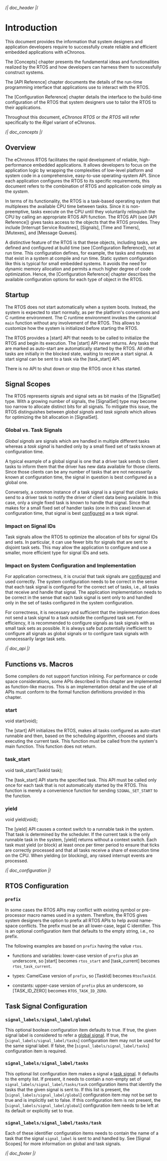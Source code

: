 /*| doc_header |*/
<!-- %title eChronos Manual: Rigel Variant -->
<!-- %version 0.2 -->
<!-- %docid Wq8tAN -->


# Introduction

This document provides the information that system designers and application developers require to successfully create reliable and efficient embedded applications with eChronos.

The [Concepts] chapter presents the fundamental ideas and functionalities realized by the RTOS and how developers can harness them to successfully construct systems.

The [API Reference] chapter documents the details of the run-time programming interface that applications use to interact with the RTOS.

The [Configuration Reference] chapter details the interface to the build-time configuration of the RTOS that system designers use to tailor the RTOS to their applications.

Throughout this document, *eChronos RTOS* or *the RTOS* will refer specifically to the *Rigel* variant of eChronos.

/*| doc_concepts |*/
## Overview

The eChronos RTOS facilitates the rapid development of reliable, high-performance embedded applications.
It allows developers to focus on the application logic by wrapping the complexities of low-level platform and system code in a comprehensive, easy-to-use operating-system API.
Since each application configures the RTOS to its specific requirements, this document refers to the combination of RTOS and application code simply as the *system*.

In terms of its functionality, the RTOS is a task-based operating system that multiplexes the available CPU time between tasks.
Since it is non-preemptive, tasks execute on the CPU until they voluntarily relinquish the CPU by calling an appropriate RTOS API function.
The RTOS API (see [API Reference]) gives tasks access to the objects that the RTOS provides.
They include [Interrupt Service Routines], [Signals], [Time and Timers], [Mutexes], and [Message Queues].

A distinctive feature of the RTOS is that these objects, including tasks, are defined and configured at build time (see [Configuration Reference]), not at run time.
This configuration defines, for example, the tasks and mutexes that exist in a system at compile and run time.
Static system configuration like this is typical for small embedded systems.
It avoids the need for dynamic memory allocation and permits a much higher degree of code optimization.
Hence, the [Configuration Reference] chapter describes the available configuration options for each type of object in the RTOS.


## Startup

The RTOS does not start automatically when a system boots.
Instead, the system is expected to start normally, as per the platform's conventions and C runtime environment.
The C runtime environment invokes the canonical `main` function without any involvement of the RTOS.
This allows to customize how the system is initialized before starting the RTOS.

The RTOS provides a [<span class="api">start</span>] API that needs to be called to initialize the RTOS and begin its execution.
The [<span class="api">start</span>] API never returns.
Any tasks that are marked as auto-start are automatically started by the RTOS.
All other tasks are initially in the blocked state, waiting to receive a start signal.
A start signal can be sent to a task via the [<span class="api">task_start</span>] API.

There is no API to shut down or stop the RTOS once it has started.


## Signal Scopes

The RTOS represents signals and signal sets as bit masks of the [<span class="api">SignalSet</span>] type.
With a growing number of signals, the [<span class="api">SignalSet</span>] type may become too narrow to allocate distinct bits for all signals.
To mitigate this issue, the RTOS distinguishes between *global signals* and *task signals* which allows for optimizing the bit allocation in [<span class="api">SignalSet</span>].

### Global vs. Task Signals

*Global signals* are signals which are handled in multiple different tasks whereas a *task signal* is handled only by a small fixed set of tasks known at configuration time.

A typical example of a global signal is one that a driver task sends to client tasks to inform them that the driver has new data available for those clients.
Since those clients can be any number of tasks that are not necessarily known at configuration time, the signal in question is best configured as a global one.

Conversely, a common instance of a task signal is a signal that client tasks send to a driver task to notify the driver of client data being available.
In this case, only a single fixed task is known to handle that signal.
Since that makes for a small fixed set of handler tasks (one in this case) known at configuration time, that signal is best [configured](#task-signal-configuration) as a task signal.

### Impact on Signal IDs

Task signals allow the RTOS to optimize the allocation of bits for signal IDs and sets.
In particular, it can use fewer bits for signals that are sent to disjoint task sets.
This may allow the application to configure and use a smaller, more efficient type for signal IDs and sets.

### Impact on System Configuration and Implementation

For application correctness, it is crucial that task signals are [configured](#task-signal-configuration) and used correctly.
The system configuration needs to be correct in the sense that each task signal is configured for the correct set of tasks, i.e., all tasks that receive and handle that signal.
The application implementation needs to be correct in the sense that each task signal is sent only to and handled only in the set of tasks configured in the system configuration.

For correctness, it is necessary and sufficient that the implementation does not send a task signal to a task outside the configured task set.
For efficiency, it is recommended to configure signals as task signals with as small task sets as possible.
It is always safe but potentially inefficient to configure all signals as global signals or to configure task signals with unnecessarily large task sets.

/*| doc_api |*/
## Functions vs. Macros

Some compilers do not support function inlining.
For performance or code space considerations, some APIs described in this chapter are implemented as function-like macros.
This is an implementation detail and the use of all APIs must conform to the formal function definitions provided in this chapter.

### <span class="api">start</span>

<div class="codebox">void start(void);</div>

The [<span class="api">start</span>] API initializes the RTOS, makes all tasks configured as auto-start runnable and then, based on the scheduling algorithm, chooses and starts executing the current task.
This function must be called from the system's main function.
This function does not return.

### <span class="api">task_start</span>

<div class="codebox">void task_start(TaskId task);</div>

The [<span class="api">task_start</span>] API starts the specified task.
This API must be called only once for each task that is not automatically started by the RTOS.
This function is merely a convenience function for sending `SIGNAL_SET_START` to the function.

### <span class="api">yield</span>

<div class="codebox">void yield(void);</div>

The [<span class="api">yield</span>] API causes a context switch to a runnable task in the system.
That task is determined by the scheduler.
If the current task is the only runnable task in the system, [<span class="api">yield</span>] returns without a context switch.
Each task must yield (or block) at least once per timer period to ensure that ticks are correctly processed and that all tasks receive a share of execution time on the CPU.
When yielding (or blocking), any raised interrupt events are processed.


/*| doc_configuration |*/
## RTOS Configuration

### `prefix`

In some cases the RTOS APIs may conflict with existing symbol or pre-processor macro names used in a system.
Therefore, the RTOS gives system designers the option to prefix all RTOS APIs to help avoid name-space conflicts.
The prefix must be an all lower-case, legal C identifier.
This is an optional configuration item that defaults to the empty string, i.e., no prefix.

The following examples are based on `prefix` having the value `rtos`.

* functions and variables: lower-case version of `prefix` plus an underscore, so [<span class="api">start</span>] becomes `rtos_start` and [<span class="api">task_current</span>] becomes `rtos_task_current`.

* types: CamelCase version of `prefix`, so [<span class="api">TaskId</span>] becomes `RtosTaskId`.

* constants: upper-case version of `prefix` plus an underscore, so [<span class="api">TASK_ID_ZERO</span>] becomes `RTOS_TASK_ID_ZERO`.


## Task Signal Configuration

### `signal_labels/signal_label/global`

This optional boolean configuration item defaults to true.
If true, the given signal label is considered to refer a [global signal](#signal-scopes).
If true, the [`signal_labels/signal_label/tasks`] configuration item may not be used for the same signal label.
If false, the [`signal_labels/signal_label/tasks`] configuration item is required.

### `signal_labels/signal_label/tasks`

This optional list configuration item makes a signal a [task signal](#signal-scopes).
It defaults to the empty list.
If present, it needs to contain a non-empty set of `signal_labels/signal_label/tasks/task` configuration items that identify the tasks that the given signal is sent to.
If this list is present, the [`signal_labels/signal_label/global`] configuration item may not be set to true and is implicitly set to false.
If this configuration item is not present, the [`signal_labels/signal_label/global`] configuration item needs to be left at its default or explicitly set to true.

### `signal_labels/signal_label/tasks/task`

Each of these identifier configuration items needs to contain the name of a task that the signal `signal_label` is sent to and handled by.
See [Signal Scopes] for more information on global and task signals.

/*| doc_footer |*/

